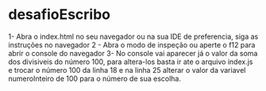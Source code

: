 # desafioEscribo

1- Abra o index.html no seu navegador ou na sua IDE de preferencia, siga as instruções no navegador
2 - Abra o modo de inspeção ou aperte o f12 para abrir o console  do navegador
3- No console vai aparecer já o valor da soma dos divisiveis do número 100, para altera-los basta ir ate o arquivo index.js e trocar o número 100 da linha 18 e na linha 25 alterar o valor da variavel numeroInteiro de 100 para o número de sua escolha.
